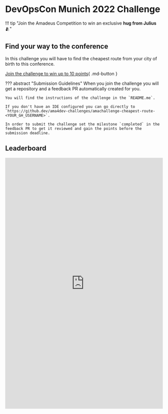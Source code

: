 # DevOpsCon Munich 2022 Challenge

!!! tip "Join the Amadeus Competition to win an exclusive **hug from Julius** 🫂"

## Find your way to the conference

In this challenge you will have to find the cheapest route from your city of birth to this conference.

[Join the challenge to win up to 10 points](https://classroom.github.com/a/wuP2aiju){ .md-button }

??? abstract "Submission Guidelines"
    When you join the challenge you will get a repository and a feedback PR automatically created for you.
    
    You will find the instructions of the challenge in the `README.me`.

    If you don't have an IDE configured you can go directly to `https://github.dev/ama4dev-challenges/amachallenge-cheapest-route-<YOUR_GH_USERNAME>`.

    In order to submit the challenge set the milestone `completed` in the feedback PR to get it reviewed and gain the points before the submission deadline.

## Leaderboard

<iframe width="100%" height="800px" src="https://keepthescore.co/board/akayayjlgzr/" frameborder="0" allowfullscreen></iframe>
